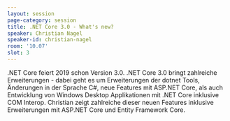 ```yaml
---
layout: session
page-category: session
title: .NET Core 3.0 - What's new?
speaker: Christian Nagel
speaker-id: christian-nagel
room: '10.07'
slot: 3
---
```


.NET Core feiert 2019 schon Version 3.0. .NET Core 3.0 bringt zahlreiche Erweiterungen - dabei geht es um Erweiterungen der dotnet Tools, Änderungen in der Sprache C#, neue Features mit ASP.NET Core, als auch Entwicklung von Windows Desktop Applikationen mit .NET Core inklusive COM Interop. Christian zeigt zahlreiche dieser neuen Features inklusive Erweiterungen mit ASP.NET Core und Entity Framework Core.